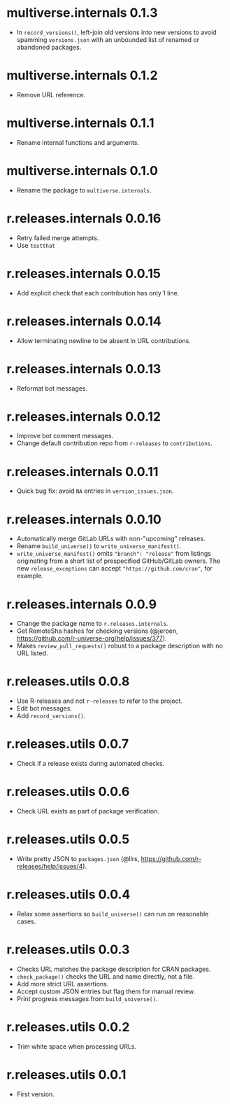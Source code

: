 # multiverse.internals 0.1.3

* In `record_versions()`, left-join old versions into new versions to avoid spamming `versions.json` with an unbounded list of renamed or abandoned packages.

# multiverse.internals 0.1.2

* Remove URL reference.

# multiverse.internals 0.1.1

* Rename internal functions and arguments.

# multiverse.internals 0.1.0

* Rename the package to `multiverse.internals`.

# r.releases.internals 0.0.16

* Retry failed merge attempts.
* Use `testthat`

# r.releases.internals 0.0.15

* Add explicit check that each contribution has only 1 line.

# r.releases.internals 0.0.14

* Allow terminating newline to be absent in URL contributions.

# r.releases.internals 0.0.13

* Reformat bot messages.

# r.releases.internals 0.0.12

* Improve bot comment messages.
* Change default contribution repo from `r-releases` to `contributions`.

# r.releases.internals 0.0.11

* Quick bug fix: avoid `NA` entries in `version_issues.json`.

# r.releases.internals 0.0.10

* Automatically merge GitLab URLs with non-"upcoming" releases.
* Rename `build_universe()` to `write_universe_manifest()`. 
* `write_universe_manifest()` omits `"branch": "release"` from listings originating from a short list of prespecified GitHub/GitLab owners. The new `release_exceptions` can accept `"https://github.com/cran"`, for example.

# r.releases.internals 0.0.9

* Change the package name to `r.releases.internals`.
* Get RemoteSha hashes for checking versions (@jeroen, https://github.com/r-universe-org/help/issues/377).
* Makes `review_pull_requests()` robust to a package description with no URL listed.

# r.releases.utils 0.0.8

* Use R-releases and not `r-releases` to refer to the project.
* Edit bot messages.
* Add `record_versions()`.

# r.releases.utils 0.0.7

* Check if a release exists during automated checks.

# r.releases.utils 0.0.6

* Check URL exists as part of package verification.

# r.releases.utils 0.0.5

* Write pretty JSON to `packages.json` (@llrs, https://github.com/r-releases/help/issues/4).

# r.releases.utils 0.0.4

* Relax some assertions so `build_universe()` can run on reasonable cases.

# r.releases.utils 0.0.3

* Checks URL matches the package description for CRAN packages.
* `check_package()` checks the URL and name directly, not a file.
* Add more strict URL assertions.
* Accept custom JSON entries but flag them for manual review.
* Print progress messages from `build_universe()`.

# r.releases.utils 0.0.2

* Trim white space when processing URLs.

# r.releases.utils 0.0.1

* First version.
